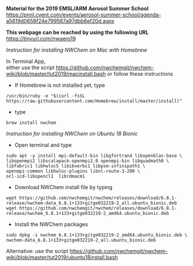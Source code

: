 **Material for the 2019 EMSL/ARM Aerosol Summer School**  
https://pnnl.cvent.com/events/aerosol-summer-school/agenda-a5619d0658f24e799567a97dbb6ef20d.aspx

__This webpage can be reached by using the following URL__  
https://tinyurl.com/nwaero19

*Instruction for installing NWChem on Mac with Homebrew*   

In Terminal App,  
either use the script https://github.com/nwchemgit/nwchem-wiki/blob/master/tut2019/macinstall.bash or follow these instructions  
* If Homebrew is not installed yet, type
```
/usr/bin/ruby -e "$(curl -fsSL https://raw.githubusercontent.com/Homebrew/install/master/install)"
```
* type
```
brew install nwchem
```

*Instruction for installing NWChem on Ubuntu 18 Bionic*  
* Open terminal and type
```
sudo apt -y install mpi-default-bin libgfortran4 libopenblas-base \
libopenmpi2 libscalapack-openmpi2.0 openmpi-bin libquadmath0 \
libfabric1 libhwloc5 libibverbs1 libpsm-infinipath1 \
openmpi-common libhwloc-plugins libnl-route-3-200 \
ocl-icd-libopencl1  librdmacm1
```
* Download NWChem install file by typing
```
wget https://github.com/nwchemgit/nwchem/releases/download/6.8.1-release/nwchem-data_6.8.1+133+gitge032219-2_all.ubuntu_bionic.deb
wget https://github.com/nwchemgit/nwchem/releases/download/6.8.1-release/nwchem_6.8.1+133+gitge032219-2_amd64.ubuntu_bionic.deb
```
* Install the NWChem packages
```
sudo dpkg -i nwchem_6.8.1+133+gitge032219-2_amd64.ubuntu_bionic.deb \ 
nwchem-data_6.8.1+133+gitge032219-2_all.ubuntu_bionic.deb
```
Alternative: use the script https://github.com/nwchemgit/nwchem-wiki/blob/master/tut2019/ubuntu18install.bash
